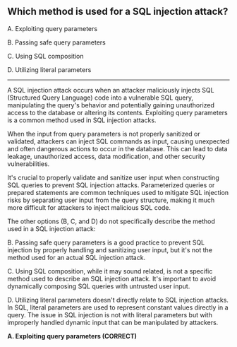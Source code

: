 ## Which method is used for a SQL injection attack? 
 
A. Exploiting query parameters

B. Passing safe query parameters 

C. Using SQL composition 

D. Utilizing literal parameters 

---

A SQL injection attack occurs when an attacker maliciously injects SQL (Structured Query Language) code into a vulnerable SQL query, manipulating the query's behavior and potentially gaining unauthorized access to the database or altering its contents. Exploiting query parameters is a common method used in SQL injection attacks.

When the input from query parameters is not properly sanitized or validated, attackers can inject SQL commands as input, causing unexpected and often dangerous actions to occur in the database. This can lead to data leakage, unauthorized access, data modification, and other security vulnerabilities.

It's crucial to properly validate and sanitize user input when constructing SQL queries to prevent SQL injection attacks. Parameterized queries or prepared statements are common techniques used to mitigate SQL injection risks by separating user input from the query structure, making it much more difficult for attackers to inject malicious SQL code.

The other options (B, C, and D) do not specifically describe the method used in a SQL injection attack:

B. Passing safe query parameters is a good practice to prevent SQL injection by properly handling and sanitizing user input, but it's not the method used for an actual SQL injection attack.

C. Using SQL composition, while it may sound related, is not a specific method used to describe an SQL injection attack. It's important to avoid dynamically composing SQL queries with untrusted user input.

D. Utilizing literal parameters doesn't directly relate to SQL injection attacks. In SQL, literal parameters are used to represent constant values directly in a query. The issue in SQL injection is not with literal parameters but with improperly handled dynamic input that can be manipulated by attackers.

**A. Exploiting query parameters (CORRECT)**
